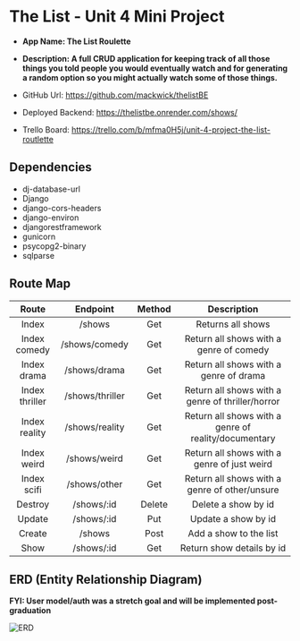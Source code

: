 # The List - Unit 4 Mini Project

- **App Name: The List Roulette**
- **Description: A full CRUD application for keeping track of all those things you told people you would eventually watch and for generating a random option so you might actually watch some of those things.**

- GitHub Url: https://github.com/mackwick/thelistBE
- Deployed Backend: https://thelistbe.onrender.com/shows/
- Trello Board: https://trello.com/b/mfma0H5j/unit-4-project-the-list-routlette

## Dependencies

- dj-database-url
- Django
- django-cors-headers
- django-environ
- djangorestframework
- gunicorn
- psycopg2-binary
- sqlparse

## Route Map

|     Route      |    Endpoint     | Method |                     Description                      |
| :------------: | :-------------: | :----: | :--------------------------------------------------: |
|     Index      |     /shows      |  Get   |                  Returns all shows                   |
|  Index comedy  |  /shows/comedy  |  Get   |       Return all shows with a genre of comedy        |
|  Index drama   |  /shows/drama   |  Get   |        Return all shows with a genre of drama        |
| Index thriller | /shows/thriller |  Get   |   Return all shows with a genre of thriller/horror   |
| Index reality  | /shows/reality  |  Get   | Return all shows with a genre of reality/documentary |
|  Index weird   |  /shows/weird   |  Get   |     Return all shows with a genre of just weird      |
|  Index scifi   |  /shows/other   |  Get   |    Return all shows with a genre of other/unsure     |
|    Destroy     |   /shows/:id    | Delete |                 Delete a show by id                  |
|     Update     |   /shows/:id    |  Put   |                 Update a show by id                  |
|     Create     |     /shows      |  Post  |                Add a show to the list                |
|      Show      |   /shows/:id    |  Get   |              Return show details by id               |

## ERD (Entity Relationship Diagram)

**FYI: User model/auth was a stretch goal and will be implemented post-graduation**

![ERD](https://i.imgur.com/7H4jIcy.png)
